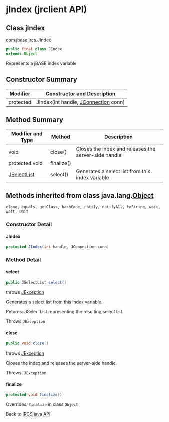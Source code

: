 # jIndex (jrclient API)

<PageHeader />

## Class jIndex

com.jbase.jrcs.JIndex

``` java
public final class JIndex
extends Object
```

Represents a jBASE index variable

## Constructor Summary

| Modifier | Constructor and Description |
| --- | --- |
| protected | JIndex(int handle, [JConnection](./../jconnection-jrclient-api "class in com.jbase.jrcs") conn) |

## Method Summary

| Modifier and Type | Method | Description |
| --- | --- | --- |
| void | close() | Closes the index and releases the server-side handle |
| protected void | finalize() |  |
| [JSelectList](./../jselectlist-jrclient-api "class in com.jbase.jrcs") | select() | Generates a select list from this index variable |

## Methods inherited from class java.lang.[Object](http://java.sun.com/j2se/1.5.0/docs/api/java/lang/Object.html?is-external=true "class or interface in java.lang")

`clone, equals, getClass, hashCode, notify, notifyAll, toString, wait, wait, wait`

### Constructor Detail

#### JIndex

``` java
protected JIndex(int handle, JConnection conn)
```

### Method Detail

#### select

``` java
public JSelectList select()
```

throws [JException](./../jexception-jrclient-api "class in com.jbase.jrcs")

Generates a select list from this index variable.

Returns: JSelectList representing the resulting select list.

Throws:`JException`

#### close

``` java
public void close()
```

throws [JException](./../jexception-jrclient-api "class in com.jbase.jrcs")

Closes the index and releases the server-side handle.

Throws: `JException`

#### finalize

``` java
protected void finalize()
```

Overrides: `finalize` in class `Object`

Back to [jRCS java API](./../README.md)

  
<PageFooter />
